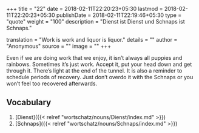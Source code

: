 +++
title        = "22"
date         = 2018-02-11T22:20:23+05:30
lastmod      = 2018-02-11T22:20:23+05:30
publishDate  = 2018-02-11T22:19:46+05:30
type         = "quote"
weight       = "100"
description  = "Dienst ist Dienst und Schnaps ist Schnaps."

translation  = "Work is work and liquor is liquor."
details      = ""
author       = "Anonymous"
source       = ""
image        = ""
+++

Even if we are doing work that we enjoy, it isn’t always all puppies and rainbows. Sometimes it’s just work. Accept it, put your head down and get through it. There’s light at the end of the tunnel. It is also a reminder to schedule periods of recovery. Just don’t overdo it with the Schnaps or you won’t feel too recovered afterwards.

## Vocabulary
1. [Dienst]({{< relref "wortschatz/nouns/Dienst/index.md" >}})
2. [Schnaps]({{< relref "wortschatz/nouns/Schnaps/index.md" >}})
